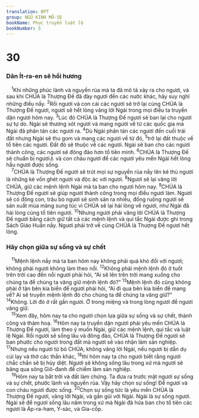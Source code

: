 ```yaml
---
translation: BPT
group: NGŨ KINH MÔ-SE
bookName: Phục truyền luật lệ 
bookNumber: 5
---
```


<div class="title"><h1>30</h1><h3>Dân Ít-ra-en sẽ hồi hương</h3></div>
<span class="verse phu_30_1"> <sup>1</sup>Khi những phúc lành và nguyền rủa mà ta đã mô tả xảy ra cho ngươi, và sau khi CHÚA là Thượng Đế đã đày ngươi đến các nước khác, hãy suy nghĩ những điều nầy.</span>
<span class="verse phu_30_2"><sup>2</sup>Rồi ngươi và con cái các ngươi sẽ trở lại cùng CHÚA là Thượng Đế ngươi, ngươi sẽ hết lòng vâng lời Ngài trong mọi điều ta truyền dặn ngươi hôm nay.</span>
<span class="verse phu_30_3"><sup>3</sup>Lúc đó CHÚA là Thượng Đế ngươi sẽ ban lại cho ngươi sự tự do. Ngài sẽ thương xót ngươi và mang ngươi về từ các quốc gia mà Ngài đã phân tán các ngươi ra.</span>
<span class="verse phu_30_4"><sup>4</sup>Dù Ngài phân tán các ngươi đến cuối trái đất nhưng Ngài sẽ thu gom và mang các ngươi về từ đó,</span>
<span class="verse phu_30_5"><sup>5</sup>trở lại đất thuộc về tổ tiên các ngươi. Đất đó sẽ thuộc về các ngươi. Ngài sẽ ban cho các ngươi thành công, các ngươi sẽ đông đảo hơn tổ tiên mình.</span>
<span class="verse phu_30_6"><sup>6</sup>CHÚA là Thượng Đế sẽ chuẩn bị ngươi<a data-toggle="tooltip" data-placement="bottom" title="Hay “cắt dương bì cho ngươi.”">⚓</a> và con cháu ngươi để các ngươi yêu mến Ngài hết lòng hầu ngươi được sống.<br/></span>
<span class="verse phu_30_7"> <sup>7</sup>CHÚA là Thượng Đế ngươi sẽ trút mọi sự nguyền rủa nầy lên kẻ thù ngươi là những kẻ vốn ghét ngươi và độc ác với ngươi.</span>
<span class="verse phu_30_8"><sup>8</sup>Ngươi sẽ lại vâng lời CHÚA, giữ các mệnh lệnh Ngài mà ta ban cho ngươi hôm nay.</span>
<span class="verse phu_30_9"><sup>9</sup>CHÚA là Thượng Đế ngươi sẽ giúp ngươi thành công trong mọi điều ngươi làm. Ngươi sẽ có đông con, trâu bò ngươi sẽ sinh sản ra nhiều, đồng ruộng ngươi sẽ sản xuất mùa màng sung túc vì CHÚA sẽ lại hài lòng về ngươi, như Ngài đã hài lòng cùng tổ tiên ngươi.</span>
<span class="verse phu_30_10"><sup>10</sup>Nhưng ngươi phải vâng lời CHÚA là Thượng Đế ngươi bằng cách giữ tất cả các mệnh lệnh và qui tắc Ngài được ghi trong Sách Giáo Huấn nầy. Ngươi phải trở về cùng CHÚA là Thượng Đế ngươi hết lòng.<br/></span>
<div class="title"><h3>Hãy chọn giữa sự sống và sự chết</h3></div>
<span class="verse phu_30_11"> <sup>11</sup>Mệnh lệnh nầy mà ta ban hôm nay không phải quá khó đối với ngươi; không phải ngươi không làm theo nổi.</span>
<span class="verse phu_30_12"><sup>12</sup>Không phải mệnh lệnh đó ở tuốt trên trời cao đến nỗi ngươi phải hỏi, “Ai sẽ lên trên trời mang xuống cho chúng ta để chúng ta vâng giữ mệnh lệnh đó?”</span>
<span class="verse phu_30_13"><sup>13</sup>Mệnh lệnh đó cũng không phải ở tận bên kia biển để ngươi phải hỏi, “Ai đi qua bên kia biển để mang về? Ai sẽ truyền mệnh lệnh đó cho chúng ta để chúng ta vâng giữ?”</span>
<span class="verse phu_30_14"><sup>14</sup>Không. Lời đó ở rất gần ngươi. Ở trong miệng và trong lòng ngươi để ngươi vâng giữ.<br/></span>
<span class="verse phu_30_15"> <sup>15</sup>Xem đây, hôm nay ta cho ngươi chọn lựa giữa sự sống và sự chết, thành công và thảm hoạ.</span>
<span class="verse phu_30_16"><sup>16</sup>Hôm nay ta truyền dặn ngươi phải yêu mến CHÚA là Thượng Đế ngươi, làm theo ý muốn Ngài, giữ các mệnh lệnh, qui tắc và luật lệ Ngài. Rồi ngươi sẽ sống lâu và đông đảo, CHÚA là Thượng Đế ngươi sẽ ban phước cho ngươi trong đất mà ngươi sẽ vào nhận làm sản nghiệp.</span>
<span class="verse phu_30_17"><sup>17</sup>Nhưng nếu ngươi từ bỏ CHÚA, không vâng lời Ngài, nếu ngươi bị dẫn dụ cúi lạy và thờ các thần khác,</span>
<span class="verse phu_30_18"><sup>18</sup>thì hôm nay ta cho ngươi biết rằng ngươi chắc chắn sẽ bị hủy diệt. Ngươi sẽ không sống lâu trong xứ mà ngươi sẽ băng qua sông Giô-đanh để chiếm làm sản nghiệp.<br/></span>
<span class="verse phu_30_19"> <sup>19</sup>Hôm nay ta bắt trời và đất làm chứng. Ta đưa ra trước mặt ngươi sự sống và sự chết, phước lành và nguyền rủa. Vậy hãy chọn sự sống! Để ngươi và con cháu ngươi được sống.</span>
<span class="verse phu_30_20"><sup>20</sup>Chọn sự sống tức là yêu mến CHÚA là Thượng Đế ngươi, vâng lời Ngài, và gần gũi với Ngài. Ngài là sự sống ngươi. Ngài sẽ để ngươi sống lâu năm trong xứ mà Ngài đã hứa ban cho tổ tiên các ngươi là Áp-ra-ham, Y-sác, và Gia-cốp.<br/></span>
